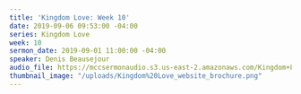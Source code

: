 ```yaml
---
title: 'Kingdom Love: Week 10'
date: 2019-09-06 09:53:00 -04:00
series: Kingdom Love
week: 10
sermon_date: 2019-09-01 11:00:00 -04:00
speaker: Denis Beausejour
audio_file: https://mccsermonaudio.s3.us-east-2.amazonaws.com/Kingdom+Love_+Week+10.lite.mp3
thumbnail_image: "/uploads/Kingdom%20Love_website_brochure.png"
---
```



